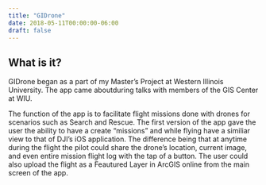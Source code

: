```yaml
---
title: "GIDrone"
date: 2018-05-11T00:00:00-06:00
draft: false
---
```


## What is it?
GIDrone began as a part of my Master’s Project at Western Illinois University. The app came aboutduring talks with members of the GIS Center at WIU.

The function of the app is to facilitate flight missions done with drones for scenarios such as Search and Rescue. The first version of the app gave the user the ability to have a create “missions” and while flying have a similiar view to that of DJI’s iOS application. The difference being that at anytime during the flight the pilot could share the drone’s location, current image, and even entire mission flight log with the tap of a button. The user could also upload the flight as a Feautured Layer in ArcGIS online from the main screen of the app.
